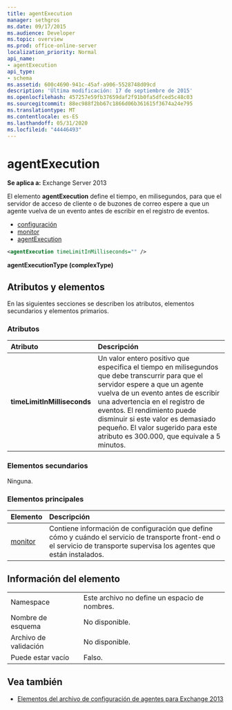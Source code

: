 ```yaml
---
title: agentExecution
manager: sethgros
ms.date: 09/17/2015
ms.audience: Developer
ms.topic: overview
ms.prod: office-online-server
localization_priority: Normal
api_name:
- agentExecution
api_type:
- schema
ms.assetid: 600c4690-941c-45af-a906-5528748d09cd
description: 'Última modificación: 17 de septiembre de 2015'
ms.openlocfilehash: 457257e59fb37659daf2f91b0fa5dfced5c48c03
ms.sourcegitcommit: 88ec988f2bb67c1866d06b361615f3674a24e795
ms.translationtype: MT
ms.contentlocale: es-ES
ms.lasthandoff: 05/31/2020
ms.locfileid: "44446493"
---
```

# <a name="agentexecution"></a>agentExecution
  
**Se aplica a:** Exchange Server 2013 
  
El elemento **agentExecution** define el tiempo, en milisegundos, para que el servidor de acceso de cliente o de buzones de correo espere a que un agente vuelva de un evento antes de escribir en el registro de eventos. 
  
- [configuración](configuration.md)  
- [monitor](monitoring.md)
- [agentExecution](agentexecution.md)
  
```XML
<agentExecution timeLimitInMilliseconds="" />
```

**agentExecutionType (complexType)**

## <a name="attributes-and-elements"></a>Atributos y elementos

En las siguientes secciones se describen los atributos, elementos secundarios y elementos primarios.
  
### <a name="attributes"></a>Atributos

|**Atributo**|**Descripción**|
|:-----|:-----|
|**timeLimitInMilliseconds** <br/> |Un valor entero positivo que especifica el tiempo en milisegundos que debe transcurrir para que el servidor espere a que un agente vuelva de un evento antes de escribir una advertencia en el registro de eventos. El rendimiento puede disminuir si este valor es demasiado pequeño. El valor sugerido para este atributo es 300.000, que equivale a 5 minutos.  <br/> |
   
### <a name="child-elements"></a>Elementos secundarios

Ninguna.
  
### <a name="parent-elements"></a>Elementos principales

|**Elemento**|**Descripción**|
|:-----|:-----|
|[monitor](monitoring.md) <br/> |Contiene información de configuración que define cómo y cuándo el servicio de transporte front-end o el servicio de transporte supervisa los agentes que están instalados.  <br/> |
   
## <a name="element-information"></a>Información del elemento

|||
|:-----|:-----|
|Namespace  <br/> |Este archivo no define un espacio de nombres.  <br/> |
|Nombre de esquema  <br/> |No disponible.  <br/> |
|Archivo de validación  <br/> |No disponible.  <br/> |
|Puede estar vacío  <br/> |Falso.  <br/> |
   
## <a name="see-also"></a>Vea también

- [Elementos del archivo de configuración de agentes para Exchange 2013](agents-configuration-file-elements-for-exchange-2013.md)

